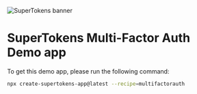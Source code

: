 ![SuperTokens banner](https://raw.githubusercontent.com/supertokens/supertokens-logo/master/images/Artboard%20%E2%80%93%2027%402x.png)

# SuperTokens Multi-Factor Auth Demo app

To get this demo app, please run the following command:

```bash
npx create-supertokens-app@latest --recipe=multifactorauth
```
